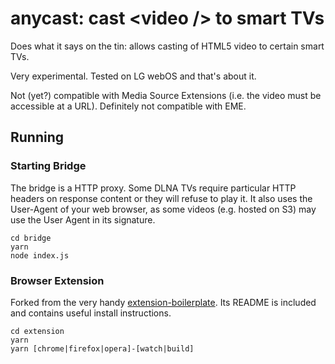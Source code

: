 # anycast: cast &lt;video /&gt; to smart TVs 

Does what it says on the tin: allows casting of HTML5 video to certain smart TVs. 

Very experimental. Tested on LG webOS and that's about it. 

Not (yet?) compatible with Media Source Extensions (i.e. the video must be accessible at a URL). Definitely not compatible with EME. 

## Running

### Starting Bridge

The bridge is a HTTP proxy. Some DLNA TVs require particular HTTP headers on response content or they will refuse to play it. It also uses the User-Agent of your web browser, as some videos (e.g. hosted on S3) may use the User Agent in its signature. 

    cd bridge
    yarn
    node index.js

### Browser Extension

Forked from the very handy [extension-boilerplate](https://github.com/EmailThis/extension-boilerplate). Its README is included and contains useful install instructions.

    cd extension
    yarn
    yarn [chrome|firefox|opera]-[watch|build]



